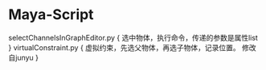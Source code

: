 # Maya-Script

selectChannelsInGraphEditor.py {
  选中物体，执行命令，传递的参数是属性list
}
virtualConstraint.py {
  虚拟约束，先选父物体，再选子物体，记录位置。
  修改自junyu
}

